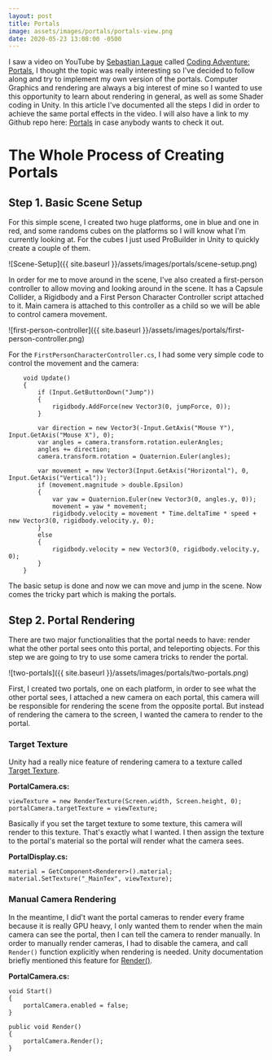 ```yaml
---
layout: post
title: Portals
image: assets/images/portals/portals-view.png
date: 2020-05-23 13:08:00 -0500
---
```


I saw a video on YouTube by [Sebastian Lague](https://www.youtube.com/user/Cercopithecan) called [Coding Adventure: Portals](https://www.youtube.com/watch?v=cWpFZbjtSQg), I thought the topic was really interesting so I've decided to follow along and try to implement my own version of the portals. Computer Graphics and rendering are always a big interest of mine so I wanted to use this opportunity to learn about rendering in general, as well as some Shader coding in Unity. In this article I've documented all the steps I did in order to achieve the same portal effects in the video. I will also have a link to my Github repo here: [Portals](https://github.com/sx2gavin/Portals) in case anybody wants to check it out.

# The Whole Process of Creating Portals
## Step 1. Basic Scene Setup
For this simple scene, I created two huge platforms, one in blue and one in red, and some randoms cubes on the platforms so I will know what I'm currently looking at. For the cubes I just used ProBuilder in Unity to quickly create a couple of them.

![Scene-Setup]({{ site.baseurl }}/assets/images/portals/scene-setup.png)

In order for me to move around in the scene, I've also created a first-person controller to allow moving and looking around in the scene. It has a Capsule Collider, a Rigidbody and a First Person Character Controller script attached to it. Main camera is attached to this controller as a child so we will be able to control camera movement.

![first-person-controller]({{ site.baseurl }}/assets/images/portals/first-person-controller.png)

For the `FirstPersonCharacterController.cs`, I had some very simple code to control the movement and the camera:
```
    void Update()
    {
        if (Input.GetButtonDown("Jump"))
        {
            rigidbody.AddForce(new Vector3(0, jumpForce, 0));
        }

        var direction = new Vector3(-Input.GetAxis("Mouse Y"), Input.GetAxis("Mouse X"), 0);
        var angles = camera.transform.rotation.eulerAngles;
        angles += direction;
        camera.transform.rotation = Quaternion.Euler(angles);

        var movement = new Vector3(Input.GetAxis("Horizontal"), 0, Input.GetAxis("Vertical"));
        if (movement.magnitude > double.Epsilon)
        {
            var yaw = Quaternion.Euler(new Vector3(0, angles.y, 0));
            movement = yaw * movement;
            rigidbody.velocity = movement * Time.deltaTime * speed + new Vector3(0, rigidbody.velocity.y, 0);
        }
        else 
        {
            rigidbody.velocity = new Vector3(0, rigidbody.velocity.y, 0);
        }
    }
```

The basic setup is done and now we can move and jump in the scene. Now comes the tricky part which is making the portals.

## Step 2. Portal Rendering
There are two major functionalities that the portal needs to have: render what the other portal sees onto this portal, and teleporting objects. For this step we are going to try to use some camera tricks to render the portal.

![two-portals]({{ site.baseurl }}/assets/images/portals/two-portals.png)

First, I created two portals, one on each platform, in order to see what the other portal sees, I attached a new camera on each portal, this camera will be responsible for rendering the scene from the opposite portal. But instead of rendering the camera to the screen, I wanted the camera to render to the portal. 

### Target Texture
Unity had a really nice feature of rendering camera to a texture called [Target Texture](https://docs.unity3d.com/ScriptReference/Camera-targetTexture.html). 

**PortalCamera.cs:**
```
viewTexture = new RenderTexture(Screen.width, Screen.height, 0);
portalCamera.targetTexture = viewTexture;
```

Basically if you set the target texture to some texture, this camera will render to this texture. That's exactly what I wanted. I then assign the texture to the portal's material so the portal will render what the camera sees.

**PortalDisplay.cs:**
```
material = GetComponent<Renderer>().material;
material.SetTexture("_MainTex", viewTexture);

```

### Manual Camera Rendering
In the meantime, I did't want the portal cameras to render every frame because it is really GPU heavy, I only wanted them to render when the main camera can see the portal, then I can tell the camera to render manually. In order to manually render cameras, I had to disable the camera, and call `Render()` function explicitly when rendering is needed. Unity documentation briefly mentioned this feature for [Render()](https://docs.unity3d.com/ScriptReference/Camera.Render.html).

**PortalCamera.cs:**
```
void Start()
{
    portalCamera.enabled = false;
}

public void Render()
{
    portalCamera.Render();
}

```
